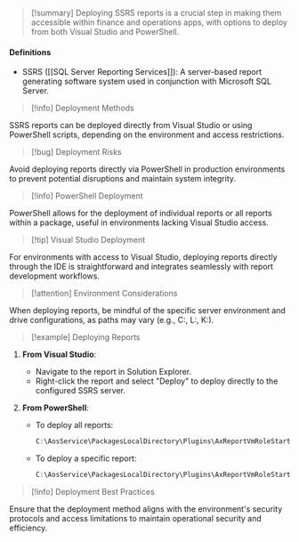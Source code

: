 >[!summary]
>Deploying SSRS reports is a crucial step in making them accessible within finance and operations apps, with options to deploy from both Visual Studio and PowerShell.

#### Definitions
- SSRS ([[SQL Server Reporting Services]]): A server-based report generating software system used in conjunction with Microsoft SQL Server.

>[!info] Deployment Methods

SSRS reports can be deployed directly from Visual Studio or using PowerShell scripts, depending on the environment and access restrictions.

>[!bug] Deployment Risks

Avoid deploying reports directly via PowerShell in production environments to prevent potential disruptions and maintain system integrity.

>[!info] PowerShell Deployment

PowerShell allows for the deployment of individual reports or all reports within a package, useful in environments lacking Visual Studio access.

>[!tip] Visual Studio Deployment

For environments with access to Visual Studio, deploying reports directly through the IDE is straightforward and integrates seamlessly with report development workflows.

>[!attention] Environment Considerations

When deploying reports, be mindful of the specific server environment and drive configurations, as paths may vary (e.g., C:\, L:\, K:\).

>[!example] Deploying Reports

1. **From Visual Studio**:
   - Navigate to the report in Solution Explorer.
   - Right-click the report and select "Deploy" to deploy directly to the configured SSRS server.

2. **From PowerShell**:
   - To deploy all reports:  
     ```powershell
     C:\AosService\PackagesLocalDirectory\Plugins\AxReportVmRoleStartupTask\DeployAllReportsToSSRS.ps1 -PackageInstallLocation "C:\AosService\PackagesLocalDirectory"
     ```
   - To deploy a specific report:
     ```powershell
     C:\AosService\PackagesLocalDirectory\Plugins\AxReportVmRoleStartupTask\DeployAllReportsToSSRS.ps1 -Module ApplicationSuite -ReportName TaxVatRegister.Report
     ```

>[!info] Deployment Best Practices

Ensure that the deployment method aligns with the environment's security protocols and access limitations to maintain operational security and efficiency.